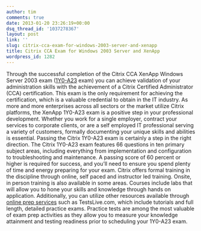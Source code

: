 ```yaml
---
author: tim
comments: true
date: 2013-01-20 23:26:19+00:00
dsq_thread_id: '1037278367'
layout: post
link: ''
slug: citrix-cca-exam-for-windows-2003-server-and-xenapp
title: Citrix CCA Exam for Windows 2003 Server and XenApp
wordpress_id: 1282
---
```


Through the successful completion of the Citrix CCA XenApp Windows Server 2003
exam ([1Y0-A23](http://www.testslive.com/citrix-1y0-a23.html) exam) you can
achieve validation of your administration skills with the achievement of a
Citrix Certified Administrator (CCA) certification. This exam is the only
requirement for achieving the certification, which is a valuable credential to
obtain in the IT industry. As more and more enterprises across all sectors or
the market utilize Citrix platforms, the XenApp 1Y0-A23 exam is a positive
step in your professional development.   Whether you work for a single
employer, contract your services to corporate clients, or are a self employed
IT professional serving a variety of customers, formally documenting your
unique skills and abilities is essential. Passing the Citrix 1Y0-A23 exam is
certainly a step in the right direction.   The Citrix 1Y0-A23 exam features 66
questions in ten primary subject areas, including everything from
implementation and configuration to troubleshooting and maintenance. A passing
score of 60 percent or higher is required for success, and you’ll need to
ensure you spend plenty of time and energy preparing for your exam.   Citrix
offers formal training in the discipline through online, self paced and
instructor led training. Onsite, in person training is also available in some
areas. Courses include labs that will allow you to hone your skills and
knowledge through hands on application. Additionally, you can utilize other
resources available through [online prep services](http://www.testslive.com/)
such as TestsLive.com, which include tutorials and full length, detailed
practice exams. Practice tests are among the most valuable of exam prep
activities as they allow you to measure your knowledge attainment and testing
readiness prior to scheduling your 1Y0-A23 exam.